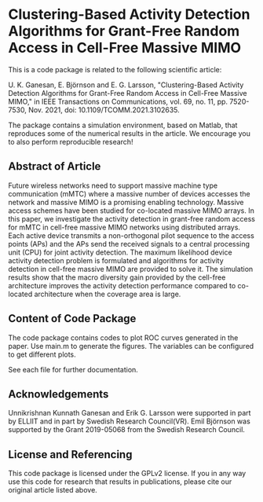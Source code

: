Clustering-Based Activity Detection Algorithms for Grant-Free Random Access in Cell-Free Massive MIMO
=====================================================================================================

This is a code package is related to the following scientific article:

U. K. Ganesan, E. Björnson and E. G. Larsson, "Clustering-Based Activity Detection Algorithms for Grant-Free Random Access in Cell-Free Massive MIMO," 
in IEEE Transactions on Communications, vol. 69, no. 11, pp. 7520-7530, Nov. 2021, doi: 10.1109/TCOMM.2021.3102635.

The package contains a simulation environment, based on Matlab, that reproduces some of the numerical results in the article. We encourage you to also perform 
reproducible research!


## Abstract of Article
Future wireless networks need to support massive machine type communication (mMTC) where a massive number of devices accesses the network and massive MIMO is a 
promising enabling technology. 
Massive access schemes have been studied for co-located massive MIMO arrays. 
In this paper, we investigate the activity detection in grant-free random access for mMTC in cell-free massive MIMO networks using distributed arrays. 
Each active device transmits a non-orthogonal pilot sequence to the access points (APs) and the APs send the received signals to a central processing unit 
(CPU) for joint activity detection. 
The maximum likelihood device activity detection problem is formulated and algorithms for activity detection in cell-free massive MIMO are provided to solve it. 
The simulation results show that the macro diversity gain provided by the cell-free architecture improves the activity detection performance compared to 
co-located architecture when the coverage area is large.

## Content of Code Package

The code package contains codes to plot ROC curves generated in the paper. Use main.m to generate the figures. 
The variables can be configured to get different plots.

See each file for further documentation.

## Acknowledgements

Unnikrishnan Kunnath Ganesan and Erik G. Larsson were supported in part by ELLIIT and in part by Swedish Research Council(VR).
Emil Björnson was supported by the Grant 2019-05068 from the Swedish Research Council.

## License and Referencing

This code package is licensed under the GPLv2 license. If you in any way use this code for research that results in publications, please cite our original 
article listed above.
